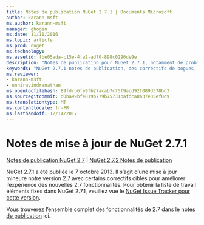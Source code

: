 ```yaml
---
title: Notes de publication NuGet 2.7.1 | Documents Microsoft
author: karann-msft
ms.author: karann-msft
manager: ghogen
ms.date: 11/11/2016
ms.topic: article
ms.prod: nuget
ms.technology: 
ms.assetid: fbe05ada-c15e-4fa2-ad70-898c0296de9e
description: "Notes de publication pour NuGet 2.7.1, notamment de problèmes connus, des correctifs de bogues, les fonctionnalités ajoutées et dcr."
keywords: "NuGet 2.7.1 notes de publication, des correctifs de bogues, problèmes connus, ajouté des fonctionnalités, DCR"
ms.reviewer:
- karann-msft
- unniravindranathan
ms.openlocfilehash: 89fdcb6fe9fb27acab7c75f9acd92f089d578bd3
ms.sourcegitcommit: d0ba99bfe019b779b75731bafdca8a37e35ef0d9
ms.translationtype: MT
ms.contentlocale: fr-FR
ms.lasthandoff: 12/14/2017
---
```

# <a name="nuget-271-release-notes"></a>Notes de mise à jour de NuGet 2.7.1

[Notes de publication NuGet 2.7](../release-notes/nuget-2.7.md) | [NuGet 2.7.2 Notes de publication](../release-notes/nuget-2.7.2.md)

NuGet 2.7.1 a été publiée le 7 octobre 2013.  Il s’agit d’une mise à jour mineure notre version 2.7 avec certains correctifs ciblés pour améliorer l’expérience des nouvelles 2.7 fonctionnalités. Pour obtenir la liste de travail éléments fixes dans NuGet 2.7.1, veuillez vue le [NuGet Issue Tracker pour cette version](http://nuget.codeplex.com/workitem/list/advanced?keyword=&status=Closed&type=All&priority=All&release=NuGet%202.7.1&assignedTo=All&component=All&sortField=LastUpdatedDate&sortDirection=Descending&page=0).

Vous trouverez l’ensemble complet des fonctionnalités de 2.7 dans le [notes de publication](../release-notes/nuget-2.7.md) ici.
